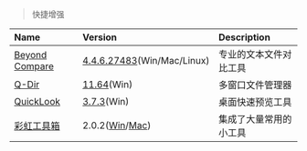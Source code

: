> 快捷增强

| Name                 | Version                               | Description            |
| :------------------- | :------------------------------------ | :--------------------- |
| [Beyond Compare][BC] | [4.4.6.27483][BC-Down](Win/Mac/Linux) | 专业的文本文件对比工具 |
| [Q-Dir][QD]          | [11.64][QD-Down](Win)                 | 多窗口文件管理器       |
| [QuickLook][QL]      | [3.7.3][QL-Down](Win)                 | 桌面快速预览工具       |
| [彩虹工具箱][RB]     | 2.0.2([Win][RB-Win]/[Mac][RB-Mac])    | 集成了大量常用的小工具 |

[BC]: https://www.beyondcomparepro.com/ '跳转主页'
[BC-Down]: https://www.beyondcomparepro.com/download '跳转下载页'
[QD]: https://www.softwareok.com/?seite=Freeware/Q-Dir '跳转主页'
[QD-Down]: https://www.softwareok.com/?Download=Q-Dir '跳转下载页'
[QL]: https://pooi.moe/QuickLook/ '跳转主页'
[QL-Down]: https://github.com/QL-Win/QuickLook/releases '跳转下载页'
[RB]: https://rainbowbyte.com/ '跳转主页'
[RB-Win]: https://rainbowbyte.lanzoux.com/iUGm2o76n3i '跳转下载页'
[RB-Mac]: https://rainbowbyte.lanzoux.com/iH1duo76qkd '跳转下载页'
